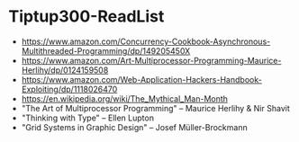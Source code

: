 # Tiptup300-ReadList

* https://www.amazon.com/Concurrency-Cookbook-Asynchronous-Multithreaded-Programming/dp/149205450X
* https://www.amazon.com/Art-Multiprocessor-Programming-Maurice-Herlihy/dp/0124159508
* https://www.amazon.com/Web-Application-Hackers-Handbook-Exploiting/dp/1118026470
* https://en.wikipedia.org/wiki/The_Mythical_Man-Month
* "The Art of Multiprocessor Programming" – Maurice Herlihy & Nir Shavit
* "Thinking with Type" – Ellen Lupton
*  "Grid Systems in Graphic Design" – Josef Müller-Brockmann